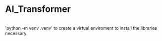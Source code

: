 # AI_Transformer
<br/> 'python -m venv .venv' to create a virtual enviroment to install the libraries necessary